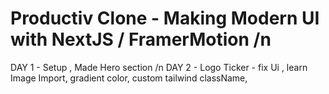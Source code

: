 # P r o d u c t i v Clone - Making Modern UI with NextJS / FramerMotion /n

DAY 1 - Setup , Made Hero section /n
DAY 2 - Logo Ticker - fix Ui , learn Image Import, gradient color, custom tailwind className,   
 
 
